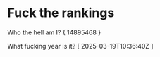 # Fuck the rankings

Who the hell am I?
{ 14895468 }

What fucking year is it?
[ 2025-03-19T10:36:40Z ]
